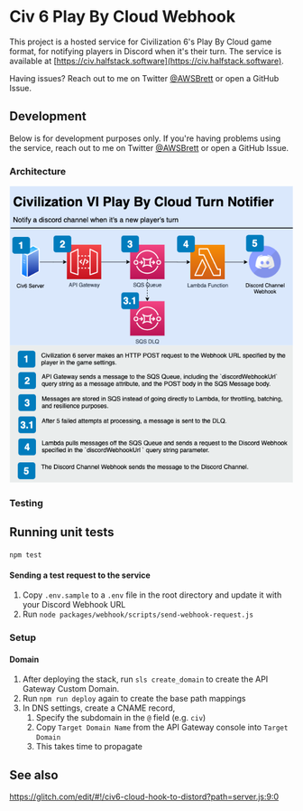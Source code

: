 # Civ 6 Play By Cloud Webhook

This project is a hosted service for Civilization 6's Play By Cloud game format, for notifying players in Discord when it's their turn. The service is available at [https://civ.halfstack.software](https://civ.halfstack.software).

Having issues? Reach out to me on Twitter [@AWSBrett](https://twitter.com/AWSbrett) or open a GitHub Issue.

## Development

Below is for development purposes only. If you're having problems using the service, reach out to me on Twitter [@AWSBrett](https://twitter.com/AWSbrett) or open a GitHub Issue.

### Architecture

![architecture diagram](https://raw.githubusercontent.com/brettstack/civ6-play-by-cloud-turn-notifier/master/architecture-diagram.png)

### Testing

## Running unit tests

`npm test`

#### Sending a test request to the service

1. Copy `.env.sample` to a `.env` file in the root directory and update it with your Discord Webhook URL
2. Run `node packages/webhook/scripts/send-webhook-request.js`

### Setup

#### Domain

1. After deploying the stack, run `sls create_domain` to create the API Gateway Custom Domain.
2. Run `npm run deploy` again to create the base path mappings
3. In DNS settings, create a CNAME record, 
   1. Specify the subdomain in the `@` field (e.g. `civ`)
   2. Copy `Target Domain Name` from the API Gateway console into `Target Domain`
   3. This takes time to propagate

## See also

https://glitch.com/edit/#!/civ6-cloud-hook-to-distord?path=server.js:9:0